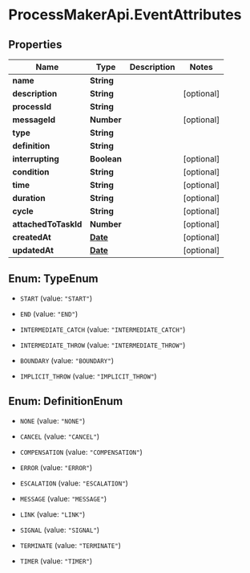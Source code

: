# ProcessMakerApi.EventAttributes

## Properties
Name | Type | Description | Notes
------------ | ------------- | ------------- | -------------
**name** | **String** |  | 
**description** | **String** |  | [optional] 
**processId** | **String** |  | 
**messageId** | **Number** |  | [optional] 
**type** | **String** |  | 
**definition** | **String** |  | 
**interrupting** | **Boolean** |  | [optional] 
**condition** | **String** |  | [optional] 
**time** | **String** |  | [optional] 
**duration** | **String** |  | [optional] 
**cycle** | **String** |  | [optional] 
**attachedToTaskId** | **Number** |  | [optional] 
**createdAt** | [**Date**](DateTime.md) |  | [optional] 
**updatedAt** | [**Date**](DateTime.md) |  | [optional] 


<a name="TypeEnum"></a>
## Enum: TypeEnum


* `START` (value: `"START"`)

* `END` (value: `"END"`)

* `INTERMEDIATE_CATCH` (value: `"INTERMEDIATE_CATCH"`)

* `INTERMEDIATE_THROW` (value: `"INTERMEDIATE_THROW"`)

* `BOUNDARY` (value: `"BOUNDARY"`)

* `IMPLICIT_THROW` (value: `"IMPLICIT_THROW"`)




<a name="DefinitionEnum"></a>
## Enum: DefinitionEnum


* `NONE` (value: `"NONE"`)

* `CANCEL` (value: `"CANCEL"`)

* `COMPENSATION` (value: `"COMPENSATION"`)

* `ERROR` (value: `"ERROR"`)

* `ESCALATION` (value: `"ESCALATION"`)

* `MESSAGE` (value: `"MESSAGE"`)

* `LINK` (value: `"LINK"`)

* `SIGNAL` (value: `"SIGNAL"`)

* `TERMINATE` (value: `"TERMINATE"`)

* `TIMER` (value: `"TIMER"`)




